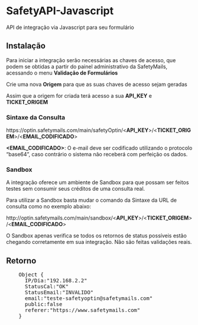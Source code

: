 # SafetyAPI-Javascript
API de integração via Javascript para seu formulário

<h2>Instalação</h2>

<p>Para iniciar a integração serão necessárias as chaves de acesso, que podem se obtidas a partir do painel administrativo da SafetyMails, acessando o menu <b>Validação de Formulários</b></p>

<p>Crie uma nova <b>Origem</b> para que as suas chaves de acesso sejam geradas</p>

<p>Assim que a origem for criada terá acesso a sua <b>API_KEY</b> e <b>TICKET_ORIGEM</b></p>

<h3>Sintaxe da Consulta</h3>

<p>https://optin.safetymails.com/main/safetyOptin/<<b>API_KEY</b>>/<<b>TICKET_ORIGEM</b>>/<<b>EMAIL_CODIFICADO</b>></p>
  
<p><b>&lt;EMAIL_CODIFICADO></b>: O e-mail deve ser codificado utilizando o protocolo “base64”, caso contrário o sistema não receberá com perfeição os dados.</p>

<h3>Sandbox</h3>

<p>A integração oferece um ambiente de Sandbox para que possam ser feitos testes sem consumir seus créditos de uma consulta real.</p>

<p>Para utilizar a Sandbox basta mudar o comando da Sintaxe da URL de consulta como no exemplo abaixo:</p>

<p>http://optin.safetymails.com/main/sandbox/<<b>API_KEY</b>>/<<b>TICKET_ORIGEM</b>>/<<b>EMAIL_CODIFICADO</b>></p>

<p>O Sandbox apenas verifica se todos os retornos de status possíveis estão chegando corretamente em sua integração. Não são feitas validações reais.</p>

<h2>Retorno</h2>

<div class="highlight highlight-source-js">
    <pre>
	Object {
	  IP/Dia:"192.168.2.2"
	  StatusCal:"OK"
	  StatusEmail:"INVALIDO"
	  email:"teste-safetyoptin@safetymails.com"
	  public:false
	  referer:"https://www.safetymails.com"
	}
    </pre>
</div>
